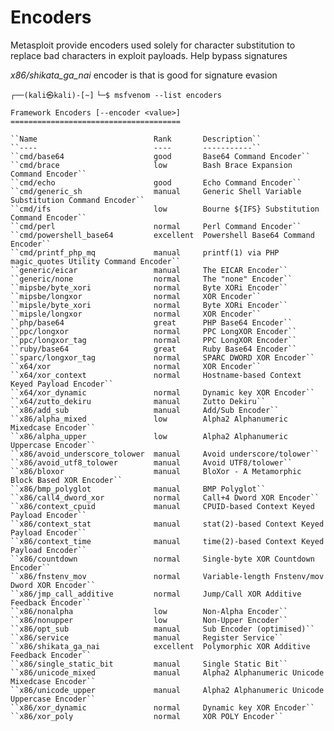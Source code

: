 # Encoders
Metasploit provide encoders used solely for character substitution to replace bad characters in exploit payloads. Help bypass signatures

_x86/shikata_ga_nai_ encoder is that is good for signature evasion

`┌──(kali㉿kali)-[~]`
`└─$ msfvenom --list encoders`

`Framework Encoders [--encoder <value>]`
`======================================`

    ``Name                          Rank       Description``
    ``----                          ----       -----------``
    ``cmd/base64                    good       Base64 Command Encoder``
    ``cmd/brace                     low        Bash Brace Expansion Command Encoder``
    ``cmd/echo                      good       Echo Command Encoder``
    ``cmd/generic_sh                manual     Generic Shell Variable Substitution Command Encoder``
    ``cmd/ifs                       low        Bourne ${IFS} Substitution Command Encoder``
    ``cmd/perl                      normal     Perl Command Encoder``
    ``cmd/powershell_base64         excellent  Powershell Base64 Command Encoder``
    ``cmd/printf_php_mq             manual     printf(1) via PHP magic_quotes Utility Command Encoder``
    ``generic/eicar                 manual     The EICAR Encoder``
    ``generic/none                  normal     The "none" Encoder``
    ``mipsbe/byte_xori              normal     Byte XORi Encoder``
    ``mipsbe/longxor                normal     XOR Encoder``
    ``mipsle/byte_xori              normal     Byte XORi Encoder``
    ``mipsle/longxor                normal     XOR Encoder``
    ``php/base64                    great      PHP Base64 Encoder``
    ``ppc/longxor                   normal     PPC LongXOR Encoder``
    ``ppc/longxor_tag               normal     PPC LongXOR Encoder``
    ``ruby/base64                   great      Ruby Base64 Encoder``
    ``sparc/longxor_tag             normal     SPARC DWORD XOR Encoder``
    ``x64/xor                       normal     XOR Encoder``
    ``x64/xor_context               normal     Hostname-based Context Keyed Payload Encoder``
    ``x64/xor_dynamic               normal     Dynamic key XOR Encoder``
    ``x64/zutto_dekiru              manual     Zutto Dekiru``
    ``x86/add_sub                   manual     Add/Sub Encoder``
    ``x86/alpha_mixed               low        Alpha2 Alphanumeric Mixedcase Encoder``
    ``x86/alpha_upper               low        Alpha2 Alphanumeric Uppercase Encoder``
    ``x86/avoid_underscore_tolower  manual     Avoid underscore/tolower``
    ``x86/avoid_utf8_tolower        manual     Avoid UTF8/tolower``
    ``x86/bloxor                    manual     BloXor - A Metamorphic Block Based XOR Encoder``
    ``x86/bmp_polyglot              manual     BMP Polyglot``
    ``x86/call4_dword_xor           normal     Call+4 Dword XOR Encoder``
    ``x86/context_cpuid             manual     CPUID-based Context Keyed Payload Encoder``
    ``x86/context_stat              manual     stat(2)-based Context Keyed Payload Encoder``
    ``x86/context_time              manual     time(2)-based Context Keyed Payload Encoder``
    ``x86/countdown                 normal     Single-byte XOR Countdown Encoder``
    ``x86/fnstenv_mov               normal     Variable-length Fnstenv/mov Dword XOR Encoder``
    ``x86/jmp_call_additive         normal     Jump/Call XOR Additive Feedback Encoder``
    ``x86/nonalpha                  low        Non-Alpha Encoder``
    ``x86/nonupper                  low        Non-Upper Encoder``
    ``x86/opt_sub                   manual     Sub Encoder (optimised)``
    ``x86/service                   manual     Register Service``
    ``x86/shikata_ga_nai            excellent  Polymorphic XOR Additive Feedback Encoder``
    ``x86/single_static_bit         manual     Single Static Bit``
    ``x86/unicode_mixed             manual     Alpha2 Alphanumeric Unicode Mixedcase Encoder``
    ``x86/unicode_upper             manual     Alpha2 Alphanumeric Unicode Uppercase Encoder``
    ``x86/xor_dynamic               normal     Dynamic key XOR Encoder``
    ``x86/xor_poly                  normal     XOR POLY Encoder``


